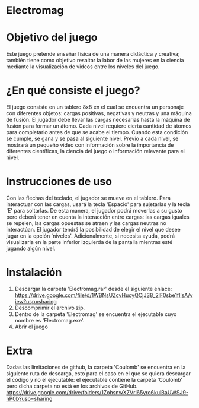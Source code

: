 # Electromag

# Objetivo del juego
Este juego pretende enseñar física de una manera didáctica y creativa; también tiene como objetivo resaltar la labor de las mujeres en la ciencia mediante la visualización de videos entre los niveles del juego.

# ¿En qué consiste el juego?
El juego consiste en un tablero 8x8 en el cual se encuentra un personaje con diferentes objetos: cargas positivas, negativas y neutras y una máquina de fusión. El jugador debe llevar las cargas necesarias hasta la máquina de fusión para formar un átomo. Cada nivel requiere cierta cantidad de átomos para completarlo antes de que se acabe el tiempo. Cuando esta condición se cumple, se gana y se pasa al siguiente nivel. Previo a cada nivel, se mostrará un pequeño video con información sobre la importancia de diferentes científicas, la ciencia del juego o información relevante para el nivel.

# Instrucciones de uso
Con las flechas del teclado, el jugador se mueve en el tablero. Para interactuar con las cargas, usará la tecla 'Espacio' para sujetarlas y la tecla 'E' para soltarlas. De esta manera, el jugador podrá moverlas a su gusto pero deberá tener en cuenta la interacción entre cargas: las cargas iguales se repelen, las cargas opuestas se atraen y las cargas neutras no interactúan. 
El jugador tendrá la posibilidad de elegir el nivel que desee jugar en la opción 'niveles'. Adicionalmente, si necesita ayuda, podrá visualizarla en la parte inferior izquierda de la pantalla mientras esté jugando algún nivel.

# Instalación
1. Descargar la carpeta 'Electromag.rar' desde el siguiente enlace: https://drive.google.com/file/d/1WBNsUZcvHuoyQCjJS8_2lF0sbe1fIlsA/view?usp=sharing
2. Descomprimir el archivo zip.
3. Dentro de la carpeta 'Electromag' se encuentra el ejecutable cuyo nombre es 'Electromag.exe'.
4. Abrir el juego

# Extra
Dadas las limitaciones de github, la carpeta 'Coulomb' se encuentra en la siguiente ruta de descarga, esto para el caso en el que se quiera descargar el código y no el ejecutable: el ejecutable contiene la carpeta 'Coulomb' pero dicha carpeta no está en los archivos de GitHub.
https://drive.google.com/drive/folders/1ZohsnwXZVrl65yro6kulBaUWSJ9-nP0b?usp=sharing









